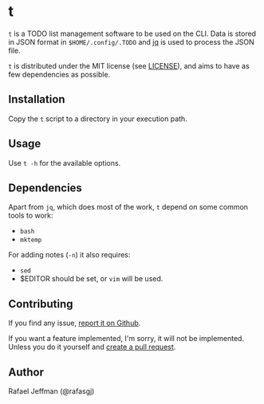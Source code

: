 t
=

`t` is a TODO list management software to be used on the CLI. Data is
stored in JSON format in `$HOME/.config/.TODO` and
[jq](https://jqlang.github.io/jq/) is used to process the JSON file.

`t` is distributed under the MIT license (see [LICENSE](LICENSE)), and
aims to have as few dependencies as possible.


Installation
------------

Copy the `t` script to a directory in your execution path.


Usage
-----

Use `t -h` for the available options.


Dependencies
------------

Apart from `jq`, which does most of the work, `t` depend on some common
tools to work:
* `bash`
* `mktemp`

For adding notes (`-n`) it also requires:
* `sed`
* $EDITOR should be set, or `vim` will be used.


Contributing
------------

If you find any issue,
  [report it on Github](https://github.com/rafasgj/t/issues).

If you want a feature implemented, I'm sorry, it will not be implemented.
Unless you do it yourself and
  [create a pull request](https://github.com/rafasgj/t/pulls).


Author
------

Rafael Jeffman (@rafasgj)
